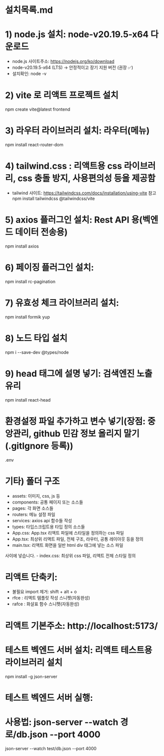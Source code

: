# 설치목록.md
# 1) node.js 설치: node-v20.19.5-x64 다운로드
- node.js 사이트주소: https://nodejs.org/ko/download
- node-v20.19.5-x64 (LTS) → 안정적이고 장기 지원 버전 (권장 ✅)
- 설치확인: 
node -v

# 2) vite 로 리액트 프로젝트 설치
npm create vite@latest frontend

# 3) 라우터 라이브러리 설치: 라우터(메뉴)
npm install react-router-dom

# 4) tailwind.css : 리액트용 css 라이브러리, css 충돌 방지, 사용편의성 등을 제공함
- tailwind 사이트: https://tailwindcss.com/docs/installation/using-vite 참고
npm install tailwindcss @tailwindcss/vite

# 5) axios 플러그인 설치: Rest API 용(벡엔드 데이터 전송용)
npm install axios

# 6) 페이징 플러그인 설치:
npm install rc-pagination

# 7) 유효성 체크 라이브러리 설치: 
npm install formik yup

# 8) 노드 타입 설치
npm i --save-dev @types/node

# 9) head 태그에 설명 넣기: 검색엔진 노출 유리
npm install react-head

# 환경설정 파일 추가하고 변수 넣기(장점: 중앙관리, github 민감 정보 올리지 말기(.gitIgnore 등록))
.env 

# 기타) 폴더 구조
- assets: 이미지, css, js 등
- components: 공통 페이지 또는 소스들
- pages: 각 화면 소스들
- routers: 메뉴 설정 파일
- services: axios api 함수들 작성
- types: 타입스크립트용 타입 정의 소스들
- App.css: App.tsx 리액트 파일에 스타일을 정의하는 css 파일
- App.tsx: 최상위 리액트 파일, 전체 구조, 라우터, 공통 레이아웃 등을 정의
- main.tsx: 리액트 화면을 일반 html div 태그에 넣는 소스 파일
<div id="root"></div> 사이에 넣습니다.
- index.css: 최상위 css 파일, 리액트 전체 스타일 정의


# 리액트 단축키: 
- 불필요 import 제거: shift + alt + o
- rfce             : 리액트 템플릿 작성 스니펫(자동완성)
- rafce            : 화살표 함수 스니펫(자동완성)

# 리액트 기본주소: http://localhost:5173/


# 테스트 벡엔드 서버 설치: 리액트 테스트용 라이브러리 설치
npm install -g json-server

# 테스트 벡엔드 서버 실행:
# 사용법: json-server --watch 경로/db.json --port 4000
json-server --watch test/db.json --port 4000